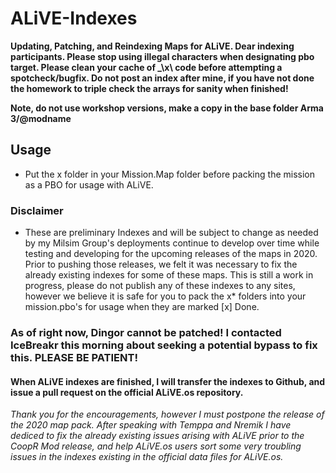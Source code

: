 # ALiVE-Indexes

**Updating, Patching, and Reindexing Maps for ALiVE. Dear indexing participants. Please stop using illegal characters when designating pbo target. Please clean your cache of _\x\ code before attempting a spotcheck/bugfix. Do not post an index after mine, if you have not done the homework to triple check the arrays for sanity when finished!**

**Note, do not use workshop versions, make a copy in the base folder Arma 3/@modname**

## Usage

- Put the x folder in your Mission.Map folder before packing the mission as a PBO for usage with ALiVE.

### Disclaimer

-  These are preliminary Indexes and will be subject to change as needed by my Milsim Group's deployments continue to develop over time while testing and developing for the upcoming releases of the maps in 2020. Prior to pushing those releases, we felt it was necessary to fix the already existing indexes for some of these maps. This is still a work in progress, please do not publish any of these indexes to any sites, however we believe it is safe for you to pack the x\* folders into your mission.pbo's for usage when they are marked [x] Done.

### As of right now, Dingor cannot be patched! I contacted IceBreakr this morning about seeking a potential bypass to fix this. PLEASE BE PATIENT!

#### When ALiVE indexes are finished, I will transfer the indexes to Github, and issue a pull request on the official ALiVE.os repository.


_Thank you for the encouragements, however I must postpone the release of the 2020 map pack. After speaking with Temppa and Nremik I have dediced to fix the already existing issues arising with ALiVE prior to the CoopR Mod release, and help ALiVE.os users sort some very troubling issues in the indexes existing in the official data files for ALiVE.os._
